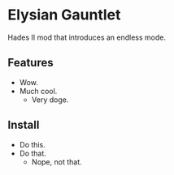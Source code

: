 # Elysian Gauntlet

Hades II mod that introduces an endless mode.

## Features

- Wow.
- Much cool.
  - Very doge.

## Install

- Do this.
- Do that.
  - Nope, not that.
